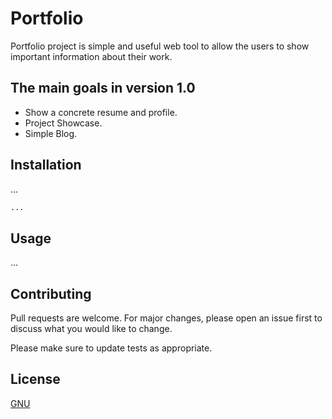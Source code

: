 # Portfolio
Portfolio project is simple and useful web tool to allow the users to show important information about their work.

## The main goals in version 1.0 
* Show a concrete resume and profile.
* Project Showcase.
* Simple Blog.

## Installation

...

```bash
...
```

## Usage

...

## Contributing
Pull requests are welcome. For major changes, please open an issue first to discuss what you would like to change.

Please make sure to update tests as appropriate.

## License
[GNU](https://www.gnu.org/licenses/gpl-3.0.html)
